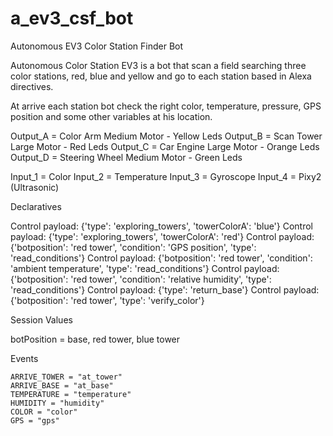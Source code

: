 # a_ev3_csf_bot

Autonomous EV3 Color Station Finder Bot 

Autonomous Color Station EV3 is a bot that scan a field searching three color stations, red, blue and yellow and go to each station based in Alexa directives. 

At arrive each station bot check the right color, temperature, pressure, GPS position and some other variables at his location.

Output_A = Color Arm Medium Motor - Yellow Leds
Output_B = Scan Tower Large Motor - Red Leds
Output_C = Car Engine Large Motor - Orange Leds
Output_D = Steering Wheel Medium Motor - Green Leds

Input_1 = Color
Input_2 = Temperature
Input_3 = Gyroscope
Input_4 = Pixy2   (Ultrasonic)


Declaratives

Control payload: {'type': 'exploring_towers', 'towerColorA': 'blue'}
Control payload: {'type': 'exploring_towers', 'towerColorA': 'red'}
Control payload: {'botposition': 'red tower', 'condition': 'GPS position', 'type': 'read_conditions'}
Control payload: {'botposition': 'red tower', 'condition': 'ambient temperature', 'type': 'read_conditions'}
Control payload: {'botposition': 'red tower', 'condition': 'relative humidity', 'type': 'read_conditions'}
Control payload: {'type': 'return_base'}
Control payload: {'botposition': 'red tower', 'type': 'verify_color'}

Session Values

botPosition = base, red tower, blue tower


Events

    ARRIVE_TOWER = "at_tower"
    ARRIVE_BASE = "at_base" 
    TEMPERATURE = "temperature"
    HUMIDITY = "humidity"
    COLOR = "color"
    GPS = "gps"

